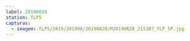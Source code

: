 ```yaml
---
label: 20190828
station: TLP5
capturas:
  - imagem: TLP5/2019/201908/20190828/M20190828_215107_TLP_5P.jpg
---
```

